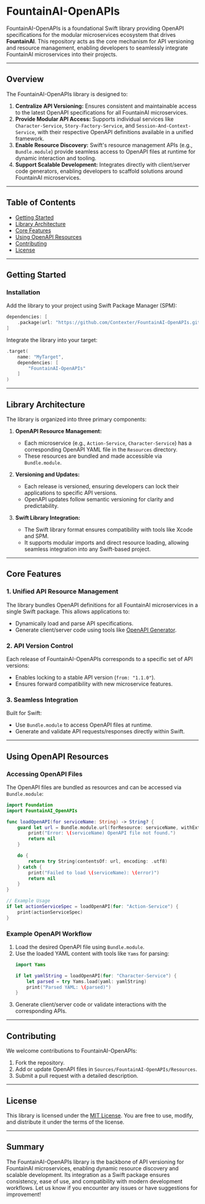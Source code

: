 # FountainAI-OpenAPIs

FountainAI-OpenAPIs is a foundational Swift library providing OpenAPI specifications for the modular microservices ecosystem that drives **FountainAI**. This repository acts as the core mechanism for API versioning and resource management, enabling developers to seamlessly integrate FountainAI microservices into their projects.

---

## **Overview**

The FountainAI-OpenAPIs library is designed to:
1. **Centralize API Versioning:** Ensures consistent and maintainable access to the latest OpenAPI specifications for all FountainAI microservices.
2. **Provide Modular API Access:** Supports individual services like `Character-Service`, `Story-Factory-Service`, and `Session-And-Context-Service`, with their respective OpenAPI definitions available in a unified framework.
3. **Enable Resource Discovery:** Swift's resource management APIs (e.g., `Bundle.module`) provide seamless access to OpenAPI files at runtime for dynamic interaction and tooling.
4. **Support Scalable Development:** Integrates directly with client/server code generators, enabling developers to scaffold solutions around FountainAI microservices.

---

## **Table of Contents**
- [Getting Started](#getting-started)
- [Library Architecture](#library-architecture)
- [Core Features](#core-features)
- [Using OpenAPI Resources](#using-openapi-resources)
- [Contributing](#contributing)
- [License](#license)

---

## **Getting Started**

### **Installation**

Add the library to your project using Swift Package Manager (SPM):

```swift
dependencies: [
    .package(url: "https://github.com/Contexter/FountainAI-OpenAPIs.git", from: "1.1.0")
]
```

Integrate the library into your target:

```swift
.target(
    name: "MyTarget",
    dependencies: [
        "FountainAI-OpenAPIs"
    ]
)
```

---

## **Library Architecture**

The library is organized into three primary components:

1. **OpenAPI Resource Management:**
   - Each microservice (e.g., `Action-Service`, `Character-Service`) has a corresponding OpenAPI YAML file in the `Resources` directory.
   - These resources are bundled and made accessible via `Bundle.module`.

2. **Versioning and Updates:**
   - Each release is versioned, ensuring developers can lock their applications to specific API versions.
   - OpenAPI updates follow semantic versioning for clarity and predictability.

3. **Swift Library Integration:**
   - The Swift library format ensures compatibility with tools like Xcode and SPM.
   - It supports modular imports and direct resource loading, allowing seamless integration into any Swift-based project.

---

## **Core Features**

### **1. Unified API Resource Management**
The library bundles OpenAPI definitions for all FountainAI microservices in a single Swift package. This allows applications to:
- Dynamically load and parse API specifications.
- Generate client/server code using tools like [OpenAPI Generator](https://openapi-generator.tech/).

### **2. API Version Control**
Each release of FountainAI-OpenAPIs corresponds to a specific set of API versions:
- Enables locking to a stable API version (`from: "1.1.0"`).
- Ensures forward compatibility with new microservice features.

### **3. Seamless Integration**
Built for Swift:
- Use `Bundle.module` to access OpenAPI files at runtime.
- Generate and validate API requests/responses directly within Swift.

---

## **Using OpenAPI Resources**

### **Accessing OpenAPI Files**
The OpenAPI files are bundled as resources and can be accessed via `Bundle.module`:

```swift
import Foundation
import FountainAI_OpenAPIs

func loadOpenAPI(for serviceName: String) -> String? {
    guard let url = Bundle.module.url(forResource: serviceName, withExtension: "yml") else {
        print("Error: \(serviceName) OpenAPI file not found.")
        return nil
    }

    do {
        return try String(contentsOf: url, encoding: .utf8)
    } catch {
        print("Failed to load \(serviceName): \(error)")
        return nil
    }
}

// Example Usage
if let actionServiceSpec = loadOpenAPI(for: "Action-Service") {
    print(actionServiceSpec)
}
```

### **Example OpenAPI Workflow**
1. Load the desired OpenAPI file using `Bundle.module`.
2. Use the loaded YAML content with tools like `Yams` for parsing:
   ```swift
   import Yams

   if let yamlString = loadOpenAPI(for: "Character-Service") {
       let parsed = try Yams.load(yaml: yamlString)
       print("Parsed YAML: \(parsed)")
   }
   ```
3. Generate client/server code or validate interactions with the corresponding APIs.

---

## **Contributing**

We welcome contributions to FountainAI-OpenAPIs:
1. Fork the repository.
2. Add or update OpenAPI files in `Sources/FountainAI-OpenAPIs/Resources`.
3. Submit a pull request with a detailed description.

---

## **License**

This library is licensed under the [MIT License](LICENSE). You are free to use, modify, and distribute it under the terms of the license.

---

## **Summary**

The FountainAI-OpenAPIs library is the backbone of API versioning for FountainAI microservices, enabling dynamic resource discovery and scalable development. Its integration as a Swift package ensures consistency, ease of use, and compatibility with modern development workflows. Let us know if you encounter any issues or have suggestions for improvement!

